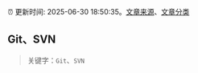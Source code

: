 :alarm_clock: 更新时间: 2025-06-30 18:50:35。[文章来源](/README.md)、[文章分类](/TAGS.md)

## Git、SVN


> 关键字：`Git`、`SVN`




